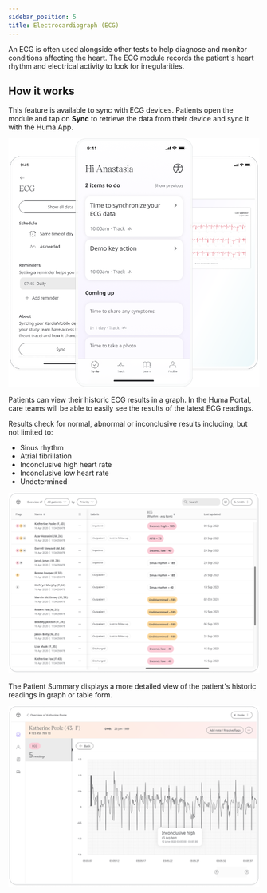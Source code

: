 ```yaml
---
sidebar_position: 5
title: Electrocardiograph (ECG)
---
```


An ECG is often used alongside other tests to help diagnose and monitor conditions affecting the heart. The ECG module records the patient's heart rhythm and electrical activity to look for irregularities.

## How it works

This feature is available to sync with ECG devices. Patients open the module and tap on **Sync** to retrieve the data from their device and sync it with the Huma App.

![Add a ECG Monitoring - AliveCor result](./assets/ecg.png)

Patients can view their historic ECG results in a graph. In the Huma Portal, care teams will be able to easily see the results of the latest ECG readings. 

Results check for normal, abnormal or inconclusive results including, but not limited to:
- Sinus rhythm
- Atrial fibrillation
- Inconclusive high heart rate
- Inconclusive low heart rate
- Undetermined 

![View ECG Monitoring - AliveCor from the Patient List](./assets/cp-patient-list-ecg.png)

The Patient Summary displays a more detailed view of the patient's historic readings in graph or table form.

![View ECG Monitoring - AliveCor from the Patient List](./assets/cp-module-details-ecg.png)
